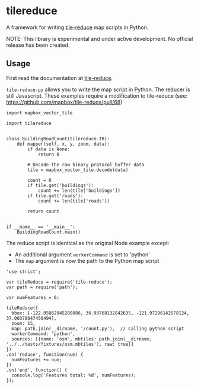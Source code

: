 tilereduce
==========

A framework for writing [tile-reduce](https://github.com/mapbox/tile-reduce)
map scripts in Python.

NOTE: This library is experimental and under active development. No official
release has been created.


Usage
-----
First read the documentation at [tile-reduce](https://github.com/mapbox/tile-reduce).

`tile-reduce-py` allows you to write the map script in Python. The reducer is
still Javascript. These examples require a modification to tile-reduce (see: https://github.com/mapbox/tile-reduce/pull/68)

```
import mapbox_vector_tile

import tilereduce


class BuildingRoadCount(tilereduce.TR):
    def mapper(self, x, y, zoom, data):
        if data is None:
            return 0

        # Decode the raw binary protocol buffer data
        tile = mapbox_vector_tile.decode(data)

        count = 0
        if tile.get('buildings'):
            count += len(tile['buildings'])
        if tile.get('roads'):
            count += len(tile['roads'])

        return count


if __name__ == '__main__':
    BuildingRoadCount.main()
```

The reduce script is identical as the original Node example except:
* An additional argument `workerCommand` is set to 'python'
* The `map` argument is now the path to the Python map script

```
'use strict';

var tileReduce = require('tile-reduce');
var path = require('path');

var numFeatures = 0;

tileReduce({
  bbox: [-122.05862045288086, 36.93768132842635, -121.97296142578124, 37.00378647456494],
  zoom: 15,
  map: path.join(__dirname, '/count.py'),  // Calling python script
  workerCommand: 'python',
  sources: [{name: 'osm', mbtiles: path.join(__dirname, '../../tests/fixtures/osm.mbtiles'), raw: true}]
})
.on('reduce', function(num) {
  numFeatures += num;
})
.on('end', function() {
  console.log('Features total: %d', numFeatures);
});
```
